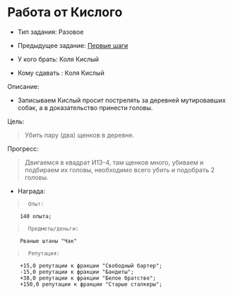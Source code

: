 # Работа от Кислого
 - Тип задания: Разовое
 - Предыдущее задание: [Первые шаги](/quests/all/quests/6/)

 - У кого брать: Коля Кислый
 - Кому сдавать : Коля Кислый
 
 Описание:
 
 - Записываем Кислый просит пострелять за деревней мутировавших собак, а в доказательство принести головы.
 
 Цель:

 > Убить пару (два) щенков в деревне.

 Прогресс:

 > Двигаемся в квадрат И13-4, там щенков много, убиваем и подбираем их головы, необходимо всего убить и подобрать 2 головы.

 - Награда:
 
 >		Опыт:
		140 опыта;

 >		Предметы/деньги:
		Рваные штаны "Чак"

 >		Репутация:
		+15,0 репутации к фракции "Свободный бартер";
		-15,0 репутации к фракции "Бандиты";
		+38,0 репутации к фракции "Белое братство";
		+150,0 репутации к фракции "Старые сталкеры";
